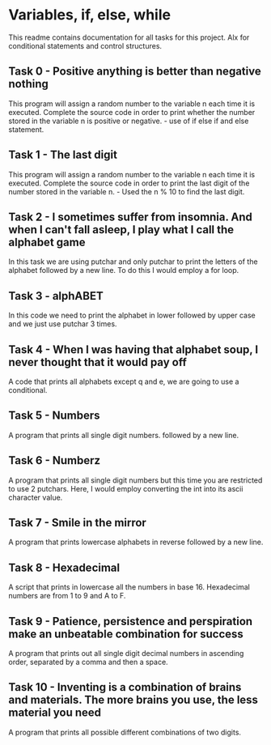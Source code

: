 # Variables, if, else, while
This readme contains documentation for all tasks for this project. Alx for conditional statements and control structures.

## Task 0 - Positive anything is better than negative nothing
This program will assign a random number to the variable n each time it is executed. Complete the source code 
in order to print whether the number stored in the variable n is positive or negative. - use of if else if and else statement.

## Task 1 - The last digit
This program will assign a random number to the variable n each time it is executed.
Complete the source code in order to print the last digit of the number stored in the variable n. - Used the n % 10 to find the last digit.

## Task 2 - I sometimes suffer from insomnia. And when I can't fall asleep, I play what I call the alphabet game
In this task we are using putchar and only putchar to print the letters of the alphabet followed by a new line.
To do this I would employ a for loop. 

## Task 3 - alphABET
In this code we need to print the alphabet in lower followed by upper case and we just use putchar 3 times.

## Task 4 - When I was having that alphabet soup, I never thought that it would pay off
A code that prints all alphabets except q and e, we are going to use a conditional.

## Task 5 - Numbers
A program that prints all single digit numbers. followed by a new line.

## Task 6 - Numberz
A program that prints all single digit numbers but this time you are restricted to use 2 putchars. Here, I would employ converting the int into 
its ascii character value. 

## Task 7 - Smile in the mirror
A program that prints lowercase alphabets in reverse followed by a new line.

## Task 8 - Hexadecimal
A script that prints in lowercase all the numbers in base 16. Hexadecimal numbers are from 1 to 9 and A to F.

## Task 9 - Patience, persistence and perspiration make an unbeatable combination for success
A program that prints out all single digit decimal numbers in ascending order, separated by a comma and then a space.

## Task 10 - Inventing is a combination of brains and materials. The more brains you use, the less material you need
A program that prints all possible different combinations of two digits.
